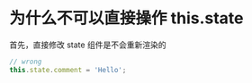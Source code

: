# 为什么不可以直接操作 this.state


首先，直接修改 state 组件是不会重新渲染的

```js
// wrong
this.state.comment = 'Hello';
```

